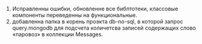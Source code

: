 1. Исправленны ошибки, обновленне все библтотеки, классовые компоненты переведенны на функциональные.
2. добавленна папка в корень проэкта db-no-sql, в которой запрос query.mongodb для подсчета количетсва записей содержащих слово «паровоз» в коллекции Messages.
